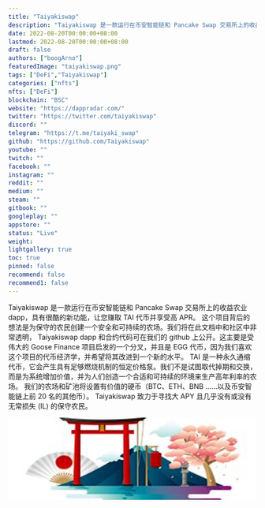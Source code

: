 ```yaml
---
title: "Taiyakiswap"
description: "Taiyakiswap 是一款运行在币安智能链和 Pancake Swap 交易所上的收益农业 dapp，具有酷炫的新功能，让您赚取 TAI 代币并享受高"
date: 2022-08-20T00:00:00+08:00
lastmod: 2022-08-20T00:00:00+08:00
draft: false
authors: ["boogArno"]
featuredImage: "taiyakiswap.png"
tags: ["DeFi","Taiyakiswap"]
categories: ["nfts"]
nfts: ["DeFi"]
blockchain: "BSC"
website: "https://dappradar.com/"
twitter: "https://twitter.com/taiyakiswap"
discord: ""
telegram: "https://t.me/taiyaki_swap"
github: "https://github.com/Taiyakiswap"
youtube: ""
twitch: ""
facebook: ""
instagram: ""
reddit: ""
medium: ""
steam: ""
gitbook: ""
googleplay: ""
appstore: ""
status: "Live"
weight: 
lightgallery: true
toc: true
pinned: false
recommend: false
recommend1: false
---
```

Taiyakiswap 是一款运行在币安智能链和 Pancake Swap 交易所上的收益农业 dapp，具有很酷的新功能，让您赚取 TAI 代币并享受高 APR。
这个项目背后的想法是为保守的农民创建一个安全和可持续的农场。我们将在此文档中和社区中非常透明，
Taiyakiswap dapp 和合约代码可在我们的 github 上公开。这主要是受伟大的 Goose Finance 项目启发的一个分叉，并且是 EGG 代币，因为我们喜欢这个项目的代币经济学，并希望将其改进到一个新的水平。
TAI 是一种永久通缩代币，它会产生具有足够燃烧机制的恒定价格泵。我们不是试图取代掉期和交换，而是为系统增加价值，并为人们创造一个合适和可持续的环境来生产高年利率的农场。
我们的农场和矿池将设置有价值的硬币（BTC、ETH、BNB ......以及币安智能链上前 20 名的其他币）。 Taiyakiswap 致力于寻找大 APY 且几乎没有或没有无常损失 (IL) 的保守农民。

![1080x360](1080x360.jpg)